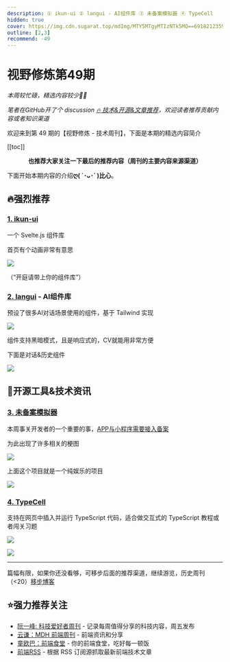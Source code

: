```yaml
---
description: ① ikun-ui ② langui - AI组件库 ③ 未备案模拟器 ④ TypeCell
hidden: true
cover: https://img.cdn.sugarat.top/mdImg/MTY5MTgyMTIzNTk5MQ==691821235991
outline: [2,3]
recommend: -49
---
```


# 视野修炼第49期
*本周较忙碌，精选内容较少🙏🏻*

*笔者在GitHub开了个 discussion [🔥 技术&开源&文章推荐](https://github.com/cnjimbo/cnjimbo.github.io/discussions/123)，欢迎读者推荐贡献内容或者知识渠道*

欢迎来到第 49 期的【视野修炼 - 技术周刊】，下面是本期的精选内容简介

[[toc]]

<center>

**​也推荐大家关注一下最后的推荐内容（周刊的主要内容来源渠道）**
</center>

下面开始本期内容的介绍**ღ( ´･ᴗ･` )比心**。
## 🔥强烈推荐
### [1. ikun-ui](https://ikun-ui.netlify.app/)
一个 Svelte.js 组件库

首页有个动画非常有意思

![](https://img.cdn.sugarat.top/mdImg/MTY5MTgyMDQ0MjMxMw==691820442313)

（“开庭请带上你的组件库”）

### [2. langui](https://www.langui.dev/components) - AI组件库

预设了很多AI对话场景使用的组件，基于 Tailwind 实现

![](https://img.cdn.sugarat.top/mdImg/MTY5MTgyMDYxMjA5MA==691820612090)

组件支持黑暗模式，且是响应式的，CV就能用非常方便

下面是对话&历史组件

![](https://img.cdn.sugarat.top/mdImg/MTY5MTgyMDk2MzIxOA==691820963218)

## 🔧开源工具&技术资讯

### [3. 未备案模拟器](https://github.com/justjavac/no-you-must-beian)

本周事关开发者的一个重要的事，[APP与小程序需要接入备案](https://mp.weixin.qq.com/s?__biz=MzIzNjE2NTI3NQ%3D%3D&mid=2247487430&idx=1&sn=e1fc3437f83b062ebd6f2e46e61c36ae&chksm=e8dd4e32dfaac724ba2e1d53b27f68615cdc5da2ee4b470cb1101d11634617ee37857dd55436&scene=21#wechat_redirect)

为此出现了许多相关的梗图

![](https://img.cdn.sugarat.top/mdImg/MTY5MTgyMTIzNTk5MQ==691821235991)

上面这个项目就是一个纯娱乐的项目

![](https://img.cdn.sugarat.top/mdImg/MTY5MTgyMTM2NjA5NA==691821366094)

### [4. TypeCell](https://www.typecell.org/)

支持在网页中插入并运行 TypeScript 代码，适合做交互式的 TypeScript 教程或者闯关习题

![](https://img.cdn.sugarat.top/mdImg/MTY5MTgyMTU5NzIwNw==691821597207)

![](https://img.cdn.sugarat.top/mdImg/MTY5MTgyMTYxMDgzNw==691821610837)

---

篇幅有限，如果你还没看够，可移步后面的推荐渠道，继续游览，历史周刊（<20）[移步博客](https://www.dmsrs.org/weekly/index.html)

## ⭐️强力推荐关注
* [阮一峰: 科技爱好者周刊](https://www.ruanyifeng.com/blog/archives.html) - 记录每周值得分享的科技内容，周五发布
* [云谦：MDH 前端周刊](https://www.yuque.com/chencheng/mdh-weekly) - 前端资讯和分享
* [童欧巴：前端食堂](https://github.com/Geekhyt/weekly) - 你的前端食堂，吃好每一顿饭
* [前端RSS](https://fed.chanceyu.com/) - 根据 RSS 订阅源抓取最新前端技术文章
